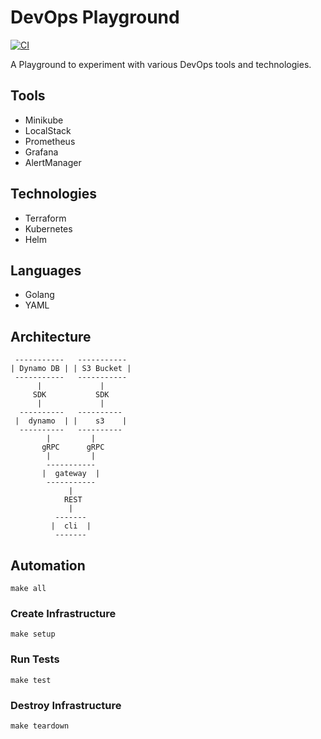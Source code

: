 # DevOps Playground

[![CI](https://github.com/jhandguy/devops-playground/workflows/CI/badge.svg)](https://github.com/jhandguy/devops-playground/actions?query=workflow%3ACI)

A Playground to experiment with various DevOps tools and technologies.

## Tools

- Minikube
- LocalStack
- Prometheus
- Grafana
- AlertManager

## Technologies

- Terraform
- Kubernetes
- Helm

## Languages

- Golang
- YAML

## Architecture

```text
 -----------   -----------
| Dynamo DB | | S3 Bucket |
 -----------   -----------
      |             |
     SDK           SDK
      |             |
  ----------   ----------   
 |  dynamo  | |    s3    |
  ----------   ----------
        |         |
       gRPC      gRPC
        |         |
        -----------
       |  gateway  |
        -----------
             |
            REST
             |
          -------
         |  cli  |
          -------
```

## Automation

```shell
make all
```

### Create Infrastructure

```shell
make setup
```

### Run Tests

```shell
make test
```

### Destroy Infrastructure

```shell
make teardown
```